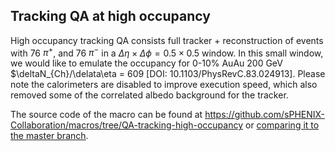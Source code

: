 [//]: # (This section starts with a 2nd level heading and get embedded in the result QA report at https://github.com/sPHENIX-Collaboration/QA-gallery/tree/QA-tracking-high-occupancy)

## Tracking QA at high occupancy

High occupancy tracking QA consists full tracker + reconstruction of events with 76 $\pi^+$, and 76 $\pi^-$ in a $\Delta\eta \times \Delta\phi = 0.5 \times 0.5$ window. In this small window, we would like to emulate the occupancy for 0-10% AuAu 200 GeV $\deltaN_{Ch}/\delata\eta = 609 [DOI: 10.1103/PhysRevC.83.024913]. Please note the calorimeters are disabled to improve execution speed, which also removed some of the correlated albedo background for the tracker. 

The source code of the macro can be found at https://github.com/sPHENIX-Collaboration/macros/tree/QA-tracking-high-occupancy or [comparing it to the master branch](https://github.com/sPHENIX-Collaboration/macros/compare/QA-tracking-high-occupancy?expand=1).
